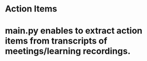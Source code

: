 # Action Items 

# main.py enables to extract action items from transcripts of meetings/learning recordings.
